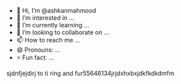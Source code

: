 - 👋 Hi, I’m @ashkanmahmood
- 👀 I’m interested in ...
- 🌱 I’m currently learning ...
- 💞️ I’m looking to collaborate on ...
- 📫 How to reach me ...
- 😄 Pronouns: ...
- ⚡ Fun fact: ...

<!---
ashkanmahmood/ashkanmahmood is a ✨ special ✨ repository because its `README.md` (this file) appears on your GitHub profile.
You can click the Preview link to take a look at your changes.
--->

sjdnfjejdirj to ti ring and fur55646134jrjdxhxbxjdkfkdkdmfm
